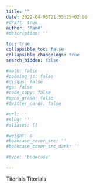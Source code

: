 ```yaml
---
title: ""
date: 2022-04-05T21:55:25+02:00
#draft: true
author: 'Ran#'
#description: ''

toc: true
collapsible_toc: false
collapsible_changelogs: true
search_hidden: false

#math: false
#zooming_js: false
#disqus: false
#ga: false
#code_copy: false
#open_graph: false
#twitter_cards: false

#url: ''
#slug: ''
#aliases: []

#weight: 0
#bookcase_cover_src: ''
#bookcase_cover_src_dark: ''

#type: 'bookcase'

---
```


Titoriais
Titoriais
